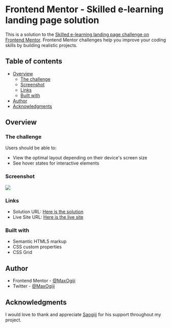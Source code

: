 # Frontend Mentor - Skilled e-learning landing page solution

This is a solution to the [Skilled e-learning landing page challenge on Frontend Mentor](https://www.frontendmentor.io/challenges/skilled-elearning-landing-page-S1ObDrZ8q). Frontend Mentor challenges help you improve your coding skills by building realistic projects.

## Table of contents

- [Overview](#overview)
  - [The challenge](#the-challenge)
  - [Screenshot](#screenshot)
  - [Links](#links)
  - [Built with](#built-with)
- [Author](#author)
- [Acknowledgments](#acknowledgments)

## Overview

### The challenge

Users should be able to:

- View the optimal layout depending on their device's screen size
- See hover states for interactive elements

### Screenshot

![](./screenshot.jpg)

### Links

- Solution URL: [Here is the solution](https://github.com/MaxiTeddy/E-Learning-Landing-Page)
- Live Site URL: [Here is the live site](https://e-learning-page-three.vercel.app/)

### Built with

- Semantic HTML5 markup
- CSS custom properties
- CSS Grid

## Author

- Frontend Mentor - [@MaxOgiji](https://www.frontendmentor.io/profile/MaxiTeddy)
- Twitter - [@MaxOgiji](https://www.twitter.com/maxogiji)

## Acknowledgments

I would love to thank and appreciate [Saogiji](https://github.com/SaOgiji) for his support throughout my project.

